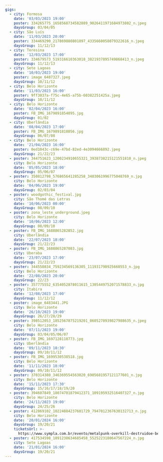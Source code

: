 ```yaml
---
gigs:
  - city: Formosa
    date: '03/03/2023 19:00'
    poster: 334265775_1658568734582889_9026411971684973802_n.jpeg
    daysGroup: 03/04/05
  - city: São Luís
    date: '11/03/2023 20:00'
    poster: 334469290_217869880801897_4335660058079322616_n.jpeg
    daysGroup: 11/12/13
  - city: Teresina
    date: '12/03/2023 17:00'
    poster: 334679573_519316610363018_3821937895749868413_n.jpeg
    daysGroup: 11/12/13
  - city: Sete Lagoas
    date: '10/03/2023 19:00'
    poster: image_6487327.jpeg
    daysGroup: 10/11/12
  - city: Belo Horizonte
    date: '11/03/2023 16:00'
    poster: 9ff3037a-f75c-4e65-a75b-60382251425a.jpeg
    daysGroup: 10/11/12
  - city: Belo Horizonte
    date: '02/04/2023 16:00'
    poster: FB_IMG_1679891854095.jpg
    daysGroup: 01/02
  - city: Uberlândia
    date: '08/04/2023 17:00'
    poster: FB_IMG_1679891818056.jpg
    daysGroup: 06/07/08
  - city: Belo Horizonte
    date: '21/04/2023 16:00'
    poster: 0ed1043c-c69e-47bd-82ed-4e3094666892.jpeg
    daysGroup: 21/22/23
  - poster: 344751623_1200234910655321_3938738215121551810_n.jpeg
    city: Belo Horizonte
    date: '05/05/2023 18:00'
    daysGroup: 05/06/07
  - poster: 350812798_576865641285258_3403061996775048769_n.jpg
    city: Belo Horizonte
    date: '04/06/2023 19:00'
    daysGroup: 02/03/04
  - poster: woodgothic_festival.jpg
    city: São Thomé das Letras
    date: '10/06/2023 00:00'
    daysGroup: 08/09/10
  - poster: zona_leste_underground.jpeg
    city: Belo Horizonte
    date: '10/06/2023 12:00'
    daysGroup: 08/09/10
  - poster: FB_IMG_1688865282852.jpg
    city: Uberlândia
    date: '22/07/2023 18:00'
    daysGroup: 21/22/23
  - poster: FB_IMG_1688865287083.jpg
    city: Uberaba
    date: '23/07/2023 17:00'
    daysGroup: 21/22/23
  - poster: 344550834_759234569136305_111931790925660553_n.jpg
    city: Belo Horizonte
    date: '22/08/2023 20:00'
    daysGroup: 22/23
  - poster: 357775552_6354052878011615_1305449752071578833_n.jpg
    city: Itabira
    date: '12/08/2023 17:00'
    daysGroup: 11/12/12
  - poster: image_6483441.JPG
    city: Belo Horizonte
    date: '26/10/2023 19:00'
    daysGroup: 26/27/28/29
  - poster: 398512053_1852567875219201_8605278939827988635_n.jpeg
    city: Belo Horizonte
    date: '07/11/2023 19:00'
    daysGroup: 03/04/05/06/07
  - poster: FB_IMG_1697128110773.jpg
    city: Uberlândia
    date: '09/11/2023 18:30'
    daysGroup: 09/10/11/12
  - poster: FB_IMG_1699530538518.jpg
    city: Belo Horizonte
    date: '11/11/2023 18:00'
    daysGroup: 09/10/11/12
  - poster: 370314380_346369554563020_6905681957121177601_n.jpg
    city: Belo Horizonte
    date: '15/11/2023 17:30'
    daysGroup: 15/16/17/18/19/20
  - poster: 394607849_18074701879412371_109195932516407327_n.jpg
    city: Belo Horizonte
    date: '24/11/2023 19:00'
    daysGroup: 24/25/26
  - poster: 412869102_10224884237601729_7947012367630132713_n.jpg
    city: Belo Horizonte
    date: '20/01/2024 16:00'
    daysGroup: 19/20/21
    ticketsUrl: >-
      https://www.sympla.com.br/evento/metalpunk-overkill-destruidoe-besthoeven-vinganca-suprema-futuro-lasso-odiaer-dirty-grave/2293008
  - poster: 417534598_1891238634685458_5525223180647567224_n.jpg
    city: Sete Lagoas
    date: '21/01/2024 16:00'
    daysGroup: 19/20/21
---
```


